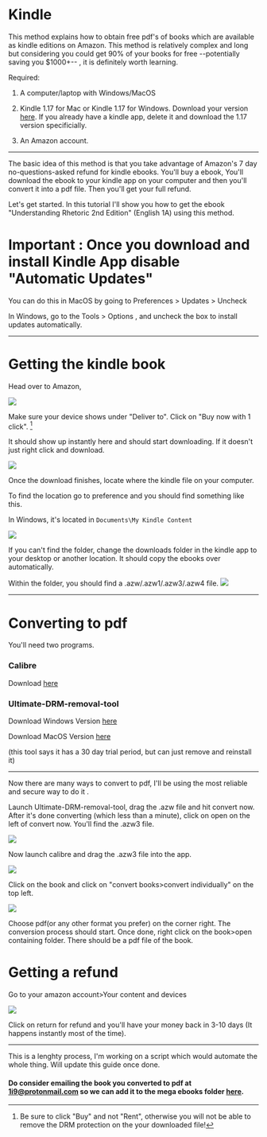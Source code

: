 # Kindle

This method explains how to obtain free pdf's of books which are available as kindle editions on Amazon. This method is relatively complex and long but considering you could get 90% of your books for free --potentially saving you $1000+-- , it is definitely worth learning. 

Required:

1. A computer/laptop with Windows/MacOS

2. Kindle 1.17 for Mac or Kindle 1.17 for Windows. Download your version [here](https://mega.nz/#F!I3glDIJQ!MAhFKZFtyyTLeGKbCDK7cg). If you already have a kindle app, delete it and download the 1.17 version specificially. 

3. An Amazon account. 

---------------------------------------------------------
The basic idea of this method is that you take advantage of Amazon's 7 day no-questions-asked refund for kindle ebooks. You'll buy a ebook, You'll download the ebook to your kindle app on your computer and then you'll convert it into a pdf file. Then you'll get your full refund. 

Let's get started. In this tutorial I'll show you how to get the ebook "Understanding Rhetoric 2nd Edition" (English 1A) using this method. 

# Important : Once you download and install Kindle App disable "Automatic Updates"

You can do this in MacOS by going to Preferences > Updates > Uncheck

In Windows, go to the Tools > Options , and uncheck the box to install updates automatically.

---------------------------------------------------------
# Getting the kindle book 

Head over to Amazon, 

![](https://i.imgur.com/ZcZaMga.jpg)

Make sure your device shows under "Deliver to". Click on "Buy now with 1 click". [^1]

[^1]: Be sure to click "Buy" and not "Rent", otherwise you will not be able to remove the DRM protection on the your downloaded file!

It should show up instantly here and should start downloading. If it doesn't just right click and download. 

![](https://i.imgur.com/Htryetm.png)

Once the download finishes, locate where the kindle file on your computer. 

To find the location go to preference and you should find something like this. 

In Windows, it's located in `Documents\My Kindle Content`

![](https://i.imgur.com/vSJj42C.png)

If you can't find the folder, change the downloads folder in the kindle app to your desktop or another location. It should copy the ebooks over automatically. 

Within the folder, you should find a .azw/.azw1/.azw3/.azw4 file. 
![](https://i.imgur.com/lpsAgNi.png)


------------------------------------------------

# Converting to pdf

You'll need two programs. 

### Calibre

Download [here](https://calibre-ebook.com/download)

### Ultimate-DRM-removal-tool

Download Windows Version [here](https://mega.nz/#!wnQWWBBC!ho2E8LRw-G5866rVZj15xv4So26GL9r1FL9mBrlI6oE)

Download MacOS Version [here](https://mega.nz/#!9uQShJrR!mkQYCpmWMTTaydXReh0OY8dE8VWkKQ5kSHBNwm9oK18)

(this tool says it has a 30 day trial period, but can just remove and reinstall it)

------------------------------------------------

Now there are many ways to convert to pdf, I'll be using the most reliable and secure way to do it . 

Launch Ultimate-DRM-removal-tool, drag the .azw file and hit convert now. After it's done converting (which less than a minute), click on open on the left of convert now. You'll find the .azw3 file. 

![](https://i.imgur.com/RVKwwH6.png)

Now launch calibre and drag the .azw3 file into the app. 

![](https://i.imgur.com/Y8vNSSO.png)

Click on the book and click on "convert books>convert individually" on the top left.

![](https://i.imgur.com/qep2FPQ.jpg) 

Choose pdf(or any other format you prefer) on the corner right. The conversion process should start. Once done, right click on the book>open containing folder. There should be a pdf file of the book. 

# Getting a refund 

Go to your amazon account>Your content and devices

![](https://i.imgur.com/rrgxTGJ.png)

Click on return for refund and you'll have your money back in 3-10 days (It happens instantly most of the time).

--------------------------------------------------

This is a lenghty process, I'm working on a script which would automate the whole thing. Will update this guide once done. 

#### Do consider emailing the book you converted to pdf at 1i9@protonmail.com so we can add it to the mega ebooks folder [here](https://mega.nz/#F!w4ZgxCKb!5EZCVZIi-1p2X7a4YeadDA). 

